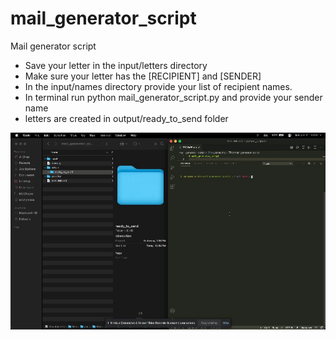 # mail_generator_script

Mail generator script
- Save your letter in the input/letters directory
- Make sure your letter has the [RECIPIENT] and [SENDER]
- In the input/names directory provide your list of recipient names.
- In terminal run python mail_generator_script.py and provide your sender name
- letters are created in output/ready_to_send folder

![mail_generator_script](assets/mail_generator_script.gif)